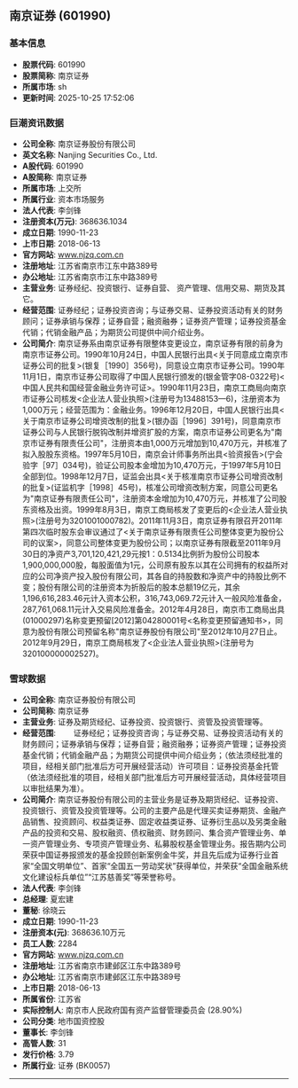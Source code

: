 ## 南京证券 (601990)

### 基本信息

- **股票代码**: 601990
- **股票简称**: 南京证券
- **所属市场**: sh
- **更新时间**: 2025-10-25 17:52:06

### 巨潮资讯数据

- **公司全称**: 南京证券股份有限公司
- **英文名称**: Nanjing Securities Co., Ltd.
- **A股代码**: 601990
- **A股简称**: 南京证券
- **所属市场**: 上交所
- **所属行业**: 资本市场服务
- **法人代表**: 李剑锋
- **注册资本(万元)**: 368636.1034
- **成立日期**: 1990-11-23
- **上市日期**: 2018-06-13
- **官方网站**: www.njzq.com.cn
- **注册地址**: 江苏省南京市江东中路389号
- **办公地址**: 江苏省南京市江东中路389号
- **主营业务**: 证券经纪、投资银行、证券自营、  资产管理、信用交易、期货及其它。
- **经营范围**: 证券经纪；证券投资咨询；与证券交易、证券投资活动有关的财务顾问；证券承销与保荐；证券自营；融资融券；证券资产管理；证券投资基金代销；代销金融产品；为期货公司提供中间介绍业务。
- **公司简介**: 南京证券系由南京证券有限整体变更设立，南京证券有限的前身为南京市证券公司。1990年10月24日，中国人民银行出具<关于同意成立南京市证券公司的批复>(银复［1990］356号)，同意设立南京市证券公司。1990年11月1日，南京市证券公司取得了中国人民银行颁发的(银金管字08-0322号)<中国人民共和国经营金融业务许可证>。1990年11月23日，南京工商局向南京市证券公司核发<企业法人营业执照>(注册号为13488153—6)，注册资本为1,000万元；经营范围为：金融业务。1996年12月20日，中国人民银行出具<关于南京市证券公司增资改制的批复>(银办函［1996］391号)，同意南京市证券公司与人民银行脱钩改制并增资扩股的方案，南京市证券公司更名为"南京市证券有限责任公司"，注册资本由1,000万元增加到10,470万元，并核准了拟入股股东资格。1997年5月10日，南京会计师事务所出具<验资报告>(宁会验字［97］034号)，验证公司股本金增加为10,470万元，于1997年5月10日全部到位。1998年12月7日，证监会出具<关于核准南京市证券公司增资改制的批复>(证监机字［1998］45号)，核准公司增资改制方案，同意公司更名为"南京证券有限责任公司"，注册资本金增加为10,470万元，并核准了公司股东资格及出资。1999年8月3日，南京工商局核发了变更后的<企业法人营业执照>(注册号为3201001000782)。2011年11月3日，南京证券有限召开2011年第四次临时股东会审议通过了<关于南京证券有限责任公司整体变更为股份公司的议案>，同意公司整体变更为股份公司；以南京证券有限截至2011年9月30日的净资产3,701,120,421,29元按1：0.5134比例折为股份公司股本1,900,000,000股，每股面值为1元，公司原有股东以其在公司拥有的权益所对应的公司净资产投入股份有限公司，其各自的持股数和净资产中的持股比例不变；股份有限公司的注册资本为折股后的股本总额19亿元，其余1,196,616,283.46元计入资本公积，316,743,069.72元计入一般风险准备金，287,761,068.11元计入交易风险准备金。2012年4月28日，南京市工商局出具(01000297)名称变更预留[2012]第04280001号<名称变更预留通知书>，同意为股份有限公司预留名称"南京证券股份有限公司"至2012年10月27日止。2012年9月29日，南京工商局核发了<企业法人营业执照>(注册号为320100000002527)。

### 雪球数据

- **公司全称**: 南京证券股份有限公司
- **公司简称**: 南京证券
- **主营业务**: 证券及期货经纪、证券投资、投资银行、资管及投资管理等。
- **经营范围**: 　　证券经纪；证券投资咨询；与证券交易、证券投资活动有关的财务顾问；证券承销与保荐；证券自营；融资融券；证券资产管理；证券投资基金代销；代销金融产品；为期货公司提供中间介绍业务；（依法须经批准的项目，经相关部门批准后方可开展经营活动）许可项目：证券投资基金托管（依法须经批准的项目，经相关部门批准后方可开展经营活动，具体经营项目以审批结果为准）。
- **公司简介**: 南京证券股份有限公司的主营业务是证券及期货经纪、证券投资、投资银行、资管及投资管理等。公司的主要产品是代理买卖证券期货、金融产品销售、投资顾问、权益类证券、固定收益类证券、证券衍生品以及另类金融产品的投资和交易、股权融资、债权融资、财务顾问、集合资产管理业务、单一资产管理业务、专项资产管理业务、私募股权基金管理业务。报告期内公司荣获中国证券报颁发的基金投顾创新案例金牛奖，并且先后成为证券行业首家“全国文明单位”、首家“全国五一劳动奖状”获得单位，并荣获“全国金融系统文化建设标兵单位”“江苏慈善奖”等荣誉称号。
- **法人代表**: 李剑锋
- **总经理**: 夏宏建
- **董秘**: 徐晓云
- **成立日期**: 1990-11-23
- **注册资本(元)**: 368636.10万元
- **员工人数**: 2284
- **官方网站**: www.njzq.com.cn
- **注册地址**: 江苏省南京市建邺区江东中路389号
- **办公地址**: 江苏省南京市建邺区江东中路389号
- **上市日期**: 2018-06-13
- **所属省份**: 江苏省
- **实际控制人**: 南京市人民政府国有资产监督管理委员会 (28.90%)
- **公司分类**: 地市国资控股
- **董事长**: 李剑锋
- **高管人数**: 31
- **发行价格**: 3.79
- **所属行业**: 证券 (BK0057)

---